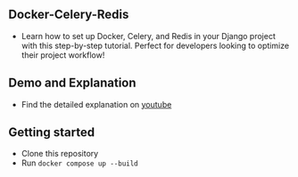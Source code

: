 ## Docker-Celery-Redis
- Learn how to set up Docker, Celery, and Redis in your Django project with this step-by-step tutorial. Perfect for developers looking to optimize their project workflow!
## Demo and Explanation
- Find the detailed explanation on [youtube](https://youtu.be/KCyhhsf9dPM?si=HVcz_R3XytVe__qw)
## Getting started
- Clone this repository
- Run `docker compose up --build`

